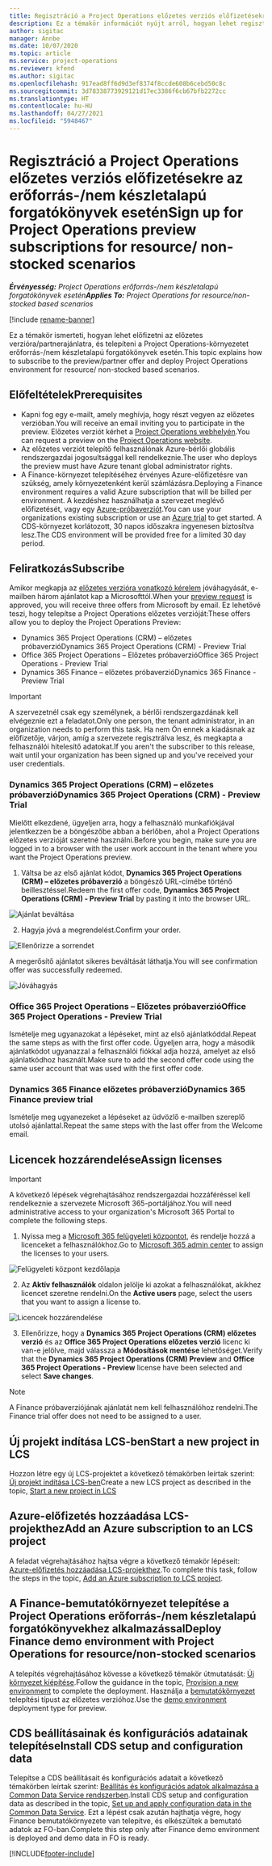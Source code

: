```yaml
---
title: Regisztráció a Project Operations előzetes verziós előfizetésekre az erőforrás-/nem készletalapú forgatókönyvek esetén
description: Ez a témakör információt nyújt arról, hogyan lehet regisztrálni és telepíteni a Dynamics 365 Project Operations alkalmazást erőforrás-/nem készletalapú forgatókönyvek esetén.
author: sigitac
manager: Annbe
ms.date: 10/07/2020
ms.topic: article
ms.service: project-operations
ms.reviewer: kfend
ms.author: sigitac
ms.openlocfilehash: 917ead8ff6d9d3ef8374f8ccde608b6cebd50c8c
ms.sourcegitcommit: 3d78338773929121d17ec3386f6cb67bfb2272cc
ms.translationtype: HT
ms.contentlocale: hu-HU
ms.lasthandoff: 04/27/2021
ms.locfileid: "5948467"
---
```

# <a name="sign-up-for-project-operations-preview-subscriptions-for-resource-non-stocked-scenarios"></a><span data-ttu-id="9254f-103">Regisztráció a Project Operations előzetes verziós előfizetésekre az erőforrás-/nem készletalapú forgatókönyvek esetén</span><span class="sxs-lookup"><span data-stu-id="9254f-103">Sign up for Project Operations preview subscriptions for resource/ non-stocked scenarios</span></span>

<span data-ttu-id="9254f-104">_**Érvényesség:** Project Operations erőforrás-/nem készletalapú forgatókönyvek esetén_</span><span class="sxs-lookup"><span data-stu-id="9254f-104">_**Applies To:** Project Operations for resource/non-stocked based scenarios_</span></span>

[!include [rename-banner](~/includes/cc-data-platform-banner.md)]

<span data-ttu-id="9254f-105">Ez a témakör ismerteti, hogyan lehet előfizetni az előzetes verzióra/partnerajánlatra, és telepíteni a Project Operations-környezetet erőforrás-/nem készletalapú forgatókönyvek esetén.</span><span class="sxs-lookup"><span data-stu-id="9254f-105">This topic explains how to subscribe to the preview/partner offer and deploy Project Operations environment for resource/ non-stocked based scenarios.</span></span>

## <a name="prerequisites"></a><span data-ttu-id="9254f-106">Előfeltételek</span><span class="sxs-lookup"><span data-stu-id="9254f-106">Prerequisites</span></span>

- <span data-ttu-id="9254f-107">Kapni fog egy e-mailt, amely meghívja, hogy részt vegyen az előzetes verzióban.</span><span class="sxs-lookup"><span data-stu-id="9254f-107">You will receive an email inviting you to participate in the preview.</span></span> <span data-ttu-id="9254f-108">Előzetes verziót kérhet a [Project Operations webhelyén](https://dynamics.microsoft.com/en-us/project-operations/overview/).</span><span class="sxs-lookup"><span data-stu-id="9254f-108">You can request a preview on the [Project Operations website](https://dynamics.microsoft.com/en-us/project-operations/overview/).</span></span>
- <span data-ttu-id="9254f-109">Az előzetes verziót telepítő felhasználónak Azure-bérlői globális rendszergazdai jogosultsággal kell rendelkeznie.</span><span class="sxs-lookup"><span data-stu-id="9254f-109">The user who deploys the preview must have Azure tenant global administrator rights.</span></span>
- <span data-ttu-id="9254f-110">A Finance-környezet telepítéséhez érvényes Azure-előfizetésre van szükség, amely környezetenként kerül számlázásra.</span><span class="sxs-lookup"><span data-stu-id="9254f-110">Deploying a Finance environment requires a valid Azure subscription that will be billed per environment.</span></span> <span data-ttu-id="9254f-111">A kezdéshez használhatja a szervezet meglévő előfizetését, vagy egy [Azure-próbaverziót](https://azure.microsoft.com/en-us/free/).</span><span class="sxs-lookup"><span data-stu-id="9254f-111">You can use your organizations existing subscription or use an [Azure trial](https://azure.microsoft.com/en-us/free/) to get started.</span></span> <span data-ttu-id="9254f-112">A CDS-környezet korlátozott, 30 napos időszakra ingyenesen biztosítva lesz.</span><span class="sxs-lookup"><span data-stu-id="9254f-112">The CDS environment will be provided free for a limited 30 day period.</span></span>

## <a name="subscribe"></a><span data-ttu-id="9254f-113">Feliratkozás</span><span class="sxs-lookup"><span data-stu-id="9254f-113">Subscribe</span></span>

<span data-ttu-id="9254f-114">Amikor megkapja az [előzetes verzióra vonatkozó kérelem](https://forms.office.com/FormsPro/Pages/ResponsePage.aspx?id=v4j5cvGGr0GRqy180BHbR56j8lZs0FdAvwT75_WNFyxUMkRDV1NYQU5TNjE2VjhKOVBUNVg2R0s1NC4u) jóváhagyását, e-mailben három ajánlatot kap a Microsofttól.</span><span class="sxs-lookup"><span data-stu-id="9254f-114">When your [preview request](https://forms.office.com/FormsPro/Pages/ResponsePage.aspx?id=v4j5cvGGr0GRqy180BHbR56j8lZs0FdAvwT75_WNFyxUMkRDV1NYQU5TNjE2VjhKOVBUNVg2R0s1NC4u) is approved, you will receive three offers from Microsoft by email.</span></span> <span data-ttu-id="9254f-115">Ez lehetővé teszi, hogy telepítse a Project Operations előzetes verzióját:</span><span class="sxs-lookup"><span data-stu-id="9254f-115">These offers allow you to deploy the Project Operations Preview:</span></span>

- <span data-ttu-id="9254f-116">Dynamics 365 Project Operations (CRM) – előzetes próbaverzió</span><span class="sxs-lookup"><span data-stu-id="9254f-116">Dynamics 365 Project Operations (CRM) - Preview Trial</span></span>
- <span data-ttu-id="9254f-117">Office 365 Project Operations – Előzetes próbaverzió</span><span class="sxs-lookup"><span data-stu-id="9254f-117">Office 365 Project Operations - Preview Trial</span></span>
- <span data-ttu-id="9254f-118">Dynamics 365 Finance – előzetes próbaverzió</span><span class="sxs-lookup"><span data-stu-id="9254f-118">Dynamics 365 Finance - Preview Trial</span></span>

> [!IMPORTANT]
> <span data-ttu-id="9254f-119">A szervezetnél csak egy személynek, a bérlői rendszergazdának kell elvégeznie ezt a feladatot.</span><span class="sxs-lookup"><span data-stu-id="9254f-119">Only one person, the tenant administrator, in an organization needs to perform this task.</span></span> <span data-ttu-id="9254f-120">Ha nem Ön ennek a kiadásnak az előfizetője, várjon, amíg a szervezete regisztrálva lesz, és megkapta a felhasználói hitelesítő adatokat.</span><span class="sxs-lookup"><span data-stu-id="9254f-120">If you aren't the subscriber to this release, wait until your organization has been signed up and you've received your user credentials.</span></span>

### <a name="dynamics-365-project-operations-crm---preview-trial"></a><span data-ttu-id="9254f-121">Dynamics 365 Project Operations (CRM) – előzetes próbaverzió</span><span class="sxs-lookup"><span data-stu-id="9254f-121">Dynamics 365 Project Operations (CRM) - Preview Trial</span></span> 

<span data-ttu-id="9254f-122">Mielőtt elkezdené, ügyeljen arra, hogy a felhasználó munkafiókjával jelentkezzen be a böngészőbe abban a bérlőben, ahol a Project Operations előzetes verzióját szeretné használni.</span><span class="sxs-lookup"><span data-stu-id="9254f-122">Before you begin, make sure you are logged in to a browser with the user work account in the tenant where you want the Project Operations preview.</span></span>

1. <span data-ttu-id="9254f-123">Váltsa be az első ajánlat kódot, **Dynamics 365 Project Operations (CRM) – előzetes próbaverzió** a böngésző URL-címébe történő beillesztéssel.</span><span class="sxs-lookup"><span data-stu-id="9254f-123">Redeem the first offer code, **Dynamics 365 Project Operations (CRM) - Preview Trial** by pasting it into the browser URL.</span></span>

![Ajánlat beváltása](./media/16RedeemFirstOfferNew.png)

2. <span data-ttu-id="9254f-125">Hagyja jóvá a megrendelést.</span><span class="sxs-lookup"><span data-stu-id="9254f-125">Confirm your order.</span></span>

![Ellenőrizze a sorrendet](./media/17ConfirmOrderNew.png)

<span data-ttu-id="9254f-127">A megerősítő ajánlatot sikeres beváltását láthatja.</span><span class="sxs-lookup"><span data-stu-id="9254f-127">You will see confirmation offer was successfully redeemed.</span></span>

![Jóváhagyás](./media/18OrderConfirmationNew.png)

### <a name="office-365-project-operations---preview-trial"></a><span data-ttu-id="9254f-129">Office 365 Project Operations – Előzetes próbaverzió</span><span class="sxs-lookup"><span data-stu-id="9254f-129">Office 365 Project Operations - Preview Trial</span></span>

<span data-ttu-id="9254f-130">Ismételje meg ugyanazokat a lépéseket, mint az első ajánlatkóddal.</span><span class="sxs-lookup"><span data-stu-id="9254f-130">Repeat the same steps as with the first offer code.</span></span> <span data-ttu-id="9254f-131">Ügyeljen arra, hogy a második ajánlatkódot ugyanazzal a felhasználói fiókkal adja hozzá, amelyet az első ajánlatkódhoz használt.</span><span class="sxs-lookup"><span data-stu-id="9254f-131">Make sure to add the second offer code using the same user account that was used with the first offer code.</span></span>

### <a name="dynamics-365-finance-preview-trial"></a><span data-ttu-id="9254f-132">Dynamics 365 Finance előzetes próbaverzió</span><span class="sxs-lookup"><span data-stu-id="9254f-132">Dynamics 365 Finance preview trial</span></span>

<span data-ttu-id="9254f-133">Ismételje meg ugyanezeket a lépéseket az üdvözlő e-mailben szereplő utolsó ajánlattal.</span><span class="sxs-lookup"><span data-stu-id="9254f-133">Repeat the same steps with the last offer from the Welcome email.</span></span>

## <a name="assign-licenses"></a><span data-ttu-id="9254f-134">Licencek hozzárendelése</span><span class="sxs-lookup"><span data-stu-id="9254f-134">Assign licenses</span></span>

> [!IMPORTANT]
> <span data-ttu-id="9254f-135">A következő lépések végrehajtásához rendszergazdai hozzáféréssel kell rendelkeznie a szervezete Microsoft 365-portáljához.</span><span class="sxs-lookup"><span data-stu-id="9254f-135">You will need administrative access to your organization's Microsoft 365 Portal to complete the following steps.</span></span>

1. <span data-ttu-id="9254f-136">Nyissa meg a [Microsoft 365 felügyeleti központot](https://portal.office.com/), és rendelje hozzá a licenceket a felhasználókhoz.</span><span class="sxs-lookup"><span data-stu-id="9254f-136">Go to [Microsoft 365 admin center](https://portal.office.com/) to assign the licenses to your users.</span></span>

![Felügyeleti központ kezdőlapja](./media/14AdminPortal.png)

2. <span data-ttu-id="9254f-138">Az **Aktív felhasználók** oldalon jelölje ki azokat a felhasználókat, akikhez licencet szeretne rendelni.</span><span class="sxs-lookup"><span data-stu-id="9254f-138">On the **Active users** page, select the users that you want to assign a license to.</span></span>

![Licencek hozzárendelése](./media/15AssignLicenses.png)

3. <span data-ttu-id="9254f-140">Ellenőrizze, hogy a **Dynamics 365 Project Operations (CRM) előzetes verzió** és az **Office 365 Project Operations előzetes verzió** licenc ki van-e jelölve, majd válassza a **Módosítások mentése** lehetőséget.</span><span class="sxs-lookup"><span data-stu-id="9254f-140">Verify that the **Dynamics 365 Project Operations (CRM) Preview** and **Office 365 Project Operations - Preview** license have been selected and select **Save changes**.</span></span>

> [!NOTE]
> <span data-ttu-id="9254f-141">A Finance próbaverziójának ajánlatát nem kell felhasználóhoz rendelni.</span><span class="sxs-lookup"><span data-stu-id="9254f-141">The Finance trial offer does not need to be assigned to a user.</span></span>

## <a name="start-a-new-project-in-lcs"></a><span data-ttu-id="9254f-142">Új projekt indítása LCS-ben</span><span class="sxs-lookup"><span data-stu-id="9254f-142">Start a new project in LCS</span></span>

<span data-ttu-id="9254f-143">Hozzon létre egy új LCS-projektet a következő témakörben leírtak szerint: [Új projekt indítása LCS-ben](create-lcs-project.md)</span><span class="sxs-lookup"><span data-stu-id="9254f-143">Create a new LCS project as described in the topic, [Start a new project in LCS](create-lcs-project.md)</span></span>

## <a name="add-an-azure-subscription-to-an-lcs-project"></a><span data-ttu-id="9254f-144">Azure-előfizetés hozzáadása LCS-projekthez</span><span class="sxs-lookup"><span data-stu-id="9254f-144">Add an Azure subscription to an LCS project</span></span>

<span data-ttu-id="9254f-145">A feladat végrehajtásához hajtsa végre a következő témakör lépéseit: [Azure-előfizetés hozzáadása LCS-projekthez](resource-add-azure-subscription-lcs-project.md).</span><span class="sxs-lookup"><span data-stu-id="9254f-145">To complete this task, follow the steps in the topic, [Add an Azure subscription to LCS project](resource-add-azure-subscription-lcs-project.md).</span></span>

## <a name="deploy-finance-demo-environment-with-project-operations-for-resourcenon-stocked-scenarios"></a><span data-ttu-id="9254f-146">A Finance-bemutatókörnyezet telepítése a Project Operations erőforrás-/nem készletalapú forgatókönyvekhez alkalmazással</span><span class="sxs-lookup"><span data-stu-id="9254f-146">Deploy Finance demo environment with Project Operations for resource/non-stocked scenarios</span></span>

<span data-ttu-id="9254f-147">A telepítés végrehajtásához kövesse a következő témakör útmutatását: [Új környezet kiépítése](resource-provision-new-environment.md).</span><span class="sxs-lookup"><span data-stu-id="9254f-147">Follow the guidance in the topic, [Provision a new environment](resource-provision-new-environment.md) to complete the deployment.</span></span> <span data-ttu-id="9254f-148">Használja a [bemutatókörnyezet](/dynamics365/fin-ops-core/dev-itpro/deployment/deploy-demo-environment) telepítési típust az előzetes verzióhoz.</span><span class="sxs-lookup"><span data-stu-id="9254f-148">Use the [demo environment](/dynamics365/fin-ops-core/dev-itpro/deployment/deploy-demo-environment) deployment type for preview.</span></span> 

## <a name="install-cds-setup-and-configuration-data"></a><span data-ttu-id="9254f-149">CDS beállításainak és konfigurációs adatainak telepítése</span><span class="sxs-lookup"><span data-stu-id="9254f-149">Install CDS setup and configuration data</span></span>

<span data-ttu-id="9254f-150">Telepítse a CDS beállításait és konfigurációs adatait a következő témakörben leírtak szerint: [Beállítás és konfigurációs adatok alkalmazása a Common Data Service rendszerben](resource-apply-pro-setup-config-data.md).</span><span class="sxs-lookup"><span data-stu-id="9254f-150">Install CDS setup and configuration data as described in the topic, [Set up and apply configuration data in the Common Data Service](resource-apply-pro-setup-config-data.md).</span></span>
<span data-ttu-id="9254f-151">Ezt a lépést csak azután hajthatja végre, hogy Finance bemutatókörnyezete van telepítve, és elkészültek a bemutató adatok az FO-ban.</span><span class="sxs-lookup"><span data-stu-id="9254f-151">Complete this step only after Finance demo environment is deployed and demo data in FO is ready.</span></span>


[!INCLUDE[footer-include](../includes/footer-banner.md)]